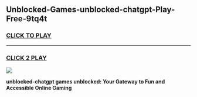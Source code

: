 
## Unblocked-Games-unblocked-chatgpt-Play-Free-9tq4t
<h3>
<a href="https://premium76.site?title=unblocked-chatgpt&ref=12A">CLICK TO PLAY</a></h3>
<hr>

<h3>
<a href="https://premium76.site?title=unblocked-chatgpt&ref=12A">CLICK 2 PLAY</a>
  
</h3>

<a href="https://premium76.site?title=unblocked-chatgpt&ref=12A"><img src="https://clearcache.store/games.png"></a>


**unblocked-chatgpt games unblocked: Your Gateway to Fun and Accessible Online Gaming**
